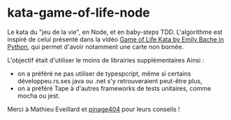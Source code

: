 # kata-game-of-life-node
Le kata du "jeu de la vie", en Node, et en baby-steps TDD. L'algorithme est inspiré de celui présenté 
dans la vidéo [Game of Life Kata by Emily Bache in Python](https://vimeo.com/34732838), qui permet d'avoir
notamment une carte non bornée.

L'objectif était d'utiliser le moins de librairies supplémentaires
Ainsi&nbsp;:
- on a préféré ne pas utiliser de typespcript, même si certains développeu.rs.ses java ou .net s'y retrouveraient peut-être plus,
- on a préféré Tape à d'autres frameworks de tests unitaires, comme mocha ou jest.

Merci à Mathieu Eveillard et [pinage404](https://github.com/pinage404) pour leurs conseils&nbsp;!

